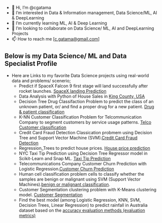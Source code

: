 - 👋 Hi, I’m @cgatama
- 👀 I’m interested in Data & Information management, Data Science/ML, AI & DeepLearning
- 🌱 I’m currently learning ML, AI & Deep Learning
- 💞️ I’m looking to collaborate on Data Science/ ML, AI and DeepLearning Projects
- 📫 How to reach me [c.gatama@gmail.com]

## Below is my Data Science/ ML and Data Specialist Profile
- Here are Links to my favorite Data Science projects using real-world data and problems/ scenerio;
  - Predict if SpaceX Falcon 9 first stage will land successfully after rocket launches. [SpaceX landing Prediction](https://github.com/cgatama/SpaceX-Falcon-9-1st-stage-Success-Landing-Prediction/)
  - Data Analysis with Python of House Sales in [King County, USA](https://github.com/cgatama/7-Data-Analysis-with-Python/tree/main/6%20House%20Sales%20in%20King%20County%20Assignment)
  - Decision Tree Drug Classifaction Problem to predict the class of an unknown patient, or/ and find a proper drug for a new patient. [Drug & patient classification](https://github.com/cgatama/Machine-Learning-with-Python/blob/main/3%20Classification/Classification-Decision-Trees-drug.jupyterlite.ipynb)
  - K-NN Customer Classification Problem for Telcommunication Company to segment customers by service usage patterns. [Telco Customer classification](https://github.com/cgatama/Machine-Learning-with-Python/blob/main/3%20Classification/Classification-K-Nearest-neighbors-CustCat.ipynb)
  - Credit Card Fraud Detection Classication probmem using Decision Tree and Support Vector Machine (SVM).[Credit Card Fraud Detection](https://github.com/cgatama/Machine-Learning-with-Python/blob/main/3%20Classification/Faster%20Credit%20Card%20Fraud%20Detection%20using%20Snap%20ML%20classification_tree_svm.ipynb)
  - Regression_Trees to predict house prices. [House price prediction](https://github.com/cgatama/Machine-Learning-with-Python/blob/main/3%20Classification/Regression_Trees%20to%20predict%20house%20prices.ipynb)
  - NYC Taxi Tip Prediction using Decision Tree Regressor model in Scikit-Learn and Snap ML. [Taxi Tip Prediction](https://github.com/cgatama/Machine-Learning-with-Python/blob/main/3%20Classification/Regression_tree%20Taxi%20Tip%20Prediction%20using%20Scikit-Learn%20and%20Snap%20ML.ipynb)
  - Telecommunications Company Customer Churn Prediction with Logistic Regression.[Customer Churn Prediction](https://github.com/cgatama/Machine-Learning-with-Python/blob/main/4%20Linear%20Classification/Classification-Logistic%20Regression%20with%20Python%20TelCo%20Customer%20Churn.ipynb)
  - Human cell classification problem cells to classify whether the samples are benign or malignant using SVM (Support Vector Machines).[benign or malignant classification](https://github.com/cgatama/Machine-Learning-with-Python/blob/main/4%20Linear%20Classification/Classification%20Model-SVM%20(Support%20Vector%20Machines)-cancer%20cells%20id.jupyterlite.ipynb).
  - Customer Segmentation clustering problem with K-Means clustering model. [Customer Segmentation](https://github.com/cgatama/Machine-Learning-with-Python/blob/main/5%20Clustering%20K-means/Clustering-K-Means-Customer-Segmentation.ipynb)
  - Find the best model (among Logistic Regression, KNN, SVM, Decision Trees, Linear Regression) to predict rainfall in Australia dataset based on the [accuracy evaluation methods (evaluation metrics)](https://github.com/cgatama/Machine-Learning-with-Python/blob/main/6%20Final%20Project/Module%206_ML0101EN_SkillUp_FinalAssignment%20Updated.ipynb)

<!---
cgatama/cgatama is a ✨ special ✨ repository because its `README.md` (this file) appears on your GitHub profile.
You can click the Preview link to take a look at your changes.
--->


